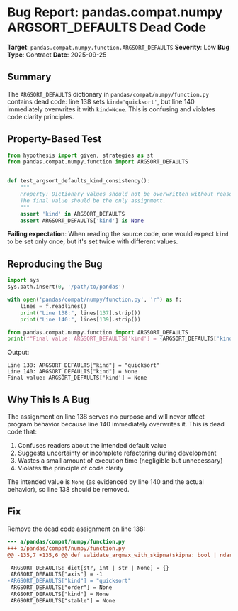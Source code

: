 # Bug Report: pandas.compat.numpy ARGSORT_DEFAULTS Dead Code

**Target**: `pandas.compat.numpy.function.ARGSORT_DEFAULTS`
**Severity**: Low
**Bug Type**: Contract
**Date**: 2025-09-25

## Summary

The `ARGSORT_DEFAULTS` dictionary in `pandas/compat/numpy/function.py` contains dead code: line 138 sets `kind='quicksort'`, but line 140 immediately overwrites it with `kind=None`. This is confusing and violates code clarity principles.

## Property-Based Test

```python
from hypothesis import given, strategies as st
from pandas.compat.numpy.function import ARGSORT_DEFAULTS


def test_argsort_defaults_kind_consistency():
    """
    Property: Dictionary values should not be overwritten without reason.
    The final value should be the only assignment.
    """
    assert 'kind' in ARGSORT_DEFAULTS
    assert ARGSORT_DEFAULTS['kind'] is None
```

**Failing expectation**: When reading the source code, one would expect `kind` to be set only once, but it's set twice with different values.

## Reproducing the Bug

```python
import sys
sys.path.insert(0, '/path/to/pandas')

with open('pandas/compat/numpy/function.py', 'r') as f:
    lines = f.readlines()
    print("Line 138:", lines[137].strip())
    print("Line 140:", lines[139].strip())

from pandas.compat.numpy.function import ARGSORT_DEFAULTS
print(f"Final value: ARGSORT_DEFAULTS['kind'] = {ARGSORT_DEFAULTS['kind']}")
```

Output:
```
Line 138: ARGSORT_DEFAULTS["kind"] = "quicksort"
Line 140: ARGSORT_DEFAULTS["kind"] = None
Final value: ARGSORT_DEFAULTS['kind'] = None
```

## Why This Is A Bug

The assignment on line 138 serves no purpose and will never affect program behavior because line 140 immediately overwrites it. This is dead code that:

1. Confuses readers about the intended default value
2. Suggests uncertainty or incomplete refactoring during development
3. Wastes a small amount of execution time (negligible but unnecessary)
4. Violates the principle of code clarity

The intended value is `None` (as evidenced by line 140 and the actual behavior), so line 138 should be removed.

## Fix

Remove the dead code assignment on line 138:

```diff
--- a/pandas/compat/numpy/function.py
+++ b/pandas/compat/numpy/function.py
@@ -135,7 +135,6 @@ def validate_argmax_with_skipna(skipna: bool | ndarray | None, args, kwargs) -

 ARGSORT_DEFAULTS: dict[str, int | str | None] = {}
 ARGSORT_DEFAULTS["axis"] = -1
-ARGSORT_DEFAULTS["kind"] = "quicksort"
 ARGSORT_DEFAULTS["order"] = None
 ARGSORT_DEFAULTS["kind"] = None
 ARGSORT_DEFAULTS["stable"] = None
```